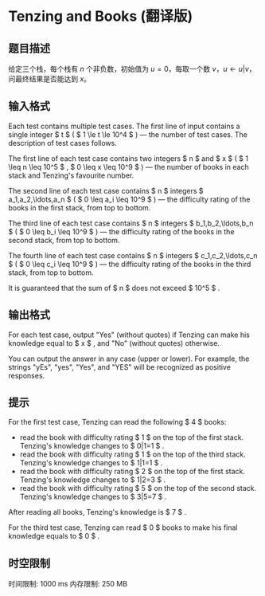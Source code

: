 # Tenzing and Books (翻译版)

## 题目描述

给定三个栈，每个栈有 $n$ 个非负数，初始值为 $u=0$，每取一个数 $v$，$u\leftarrow u|v$，问最终结果是否能达到 $x$。

## 输入格式

Each test contains multiple test cases. The first line of input contains a single integer $ t $ ( $ 1 \le t \le 10^4 $ ) — the number of test cases. The description of test cases follows.

The first line of each test case contains two integers $ n $ and $ x $ ( $ 1 \leq n \leq 10^5 $ , $ 0 \leq x \leq 10^9 $ ) — the number of books in each stack and Tenzing's favourite number.

The second line of each test case contains $ n $ integers $ a_1,a_2,\ldots,a_n $ ( $ 0 \leq a_i \leq 10^9 $ ) — the difficulty rating of the books in the first stack, from top to bottom.

The third line of each test case contains $ n $ integers $ b_1,b_2,\ldots,b_n $ ( $ 0 \leq b_i \leq 10^9 $ ) — the difficulty rating of the books in the second stack, from top to bottom.

The fourth line of each test case contains $ n $ integers $ c_1,c_2,\ldots,c_n $ ( $ 0 \leq c_i \leq 10^9 $ ) — the difficulty rating of the books in the third stack, from top to bottom.

It is guaranteed that the sum of $ n $ does not exceed $ 10^5 $ .

## 输出格式

For each test case, output "Yes" (without quotes) if Tenzing can make his knowledge equal to $ x $ , and "No" (without quotes) otherwise.

You can output the answer in any case (upper or lower). For example, the strings "yEs", "yes", "Yes", and "YES" will be recognized as positive responses.

## 提示

For the first test case, Tenzing can read the following $ 4 $ books:

- read the book with difficulty rating $ 1 $ on the top of the first stack. Tenzing's knowledge changes to $ 0|1=1 $ .
- read the book with difficulty rating $ 1 $ on the top of the third stack. Tenzing's knowledge changes to $ 1|1=1 $ .
- read the book with difficulty rating $ 2 $ on the top of the first stack. Tenzing's knowledge changes to $ 1|2=3 $ .
- read the book with difficulty rating $ 5 $ on the top of the second stack. Tenzing's knowledge changes to $ 3|5=7 $ .

After reading all books, Tenzing's knowledge is $ 7 $ .

For the third test case, Tenzing can read $ 0 $ books to make his final knowledge equals to $ 0 $ .

## 时空限制

时间限制: 1000 ms
内存限制: 250 MB
